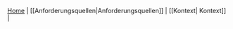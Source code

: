 [Home](https://github.com/isd-nunkesser/sd-2019-froyo/wiki) |
[[Anforderungsquellen|Anforderungsquellen]] |
[[Kontext| Kontext]] |